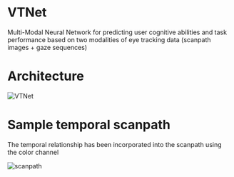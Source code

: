 # VTNet

Multi-Modal Neural Network for predicting user cognitive abilities and task performance based on two modalities of eye tracking data (scanpath images + gaze sequences)

# Architecture

![VTNet](https://user-images.githubusercontent.com/58800171/118069229-ab750900-b358-11eb-92a9-720b45fb83ba.png)

# Sample temporal scanpath

The temporal relationship has been incorporated into the scanpath using the color channel

![scanpath](https://user-images.githubusercontent.com/58800171/118069887-d4e26480-b359-11eb-8afa-fdd0ae2d7c8d.png)

